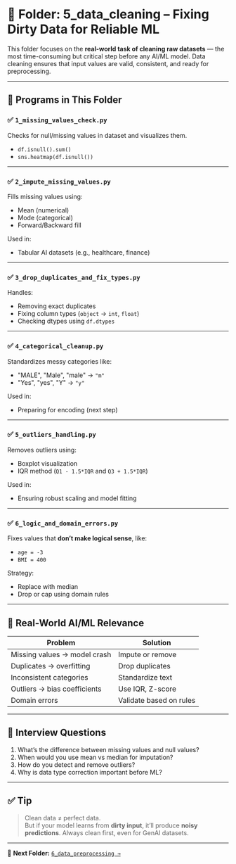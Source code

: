 # 🧹 Folder: 5_data_cleaning – Fixing Dirty Data for Reliable ML

This folder focuses on the **real-world task of cleaning raw datasets** — the most time-consuming but critical step before any AI/ML model. Data cleaning ensures that input values are valid, consistent, and ready for preprocessing.

---

## 📌 Programs in This Folder

### ✅ `1_missing_values_check.py`

Checks for null/missing values in dataset and visualizes them.

- `df.isnull().sum()`
- `sns.heatmap(df.isnull())`

---

### ✅ `2_impute_missing_values.py`

Fills missing values using:
- Mean (numerical)
- Mode (categorical)
- Forward/Backward fill

Used in:
- Tabular AI datasets (e.g., healthcare, finance)

---

### ✅ `3_drop_duplicates_and_fix_types.py`

Handles:
- Removing exact duplicates
- Fixing column types (`object` → `int`, `float`)
- Checking dtypes using `df.dtypes`

---

### ✅ `4_categorical_cleanup.py`

Standardizes messy categories like:
- "MALE", "Male", "male" → `"m"`
- "Yes", "yes", "Y" → `"y"`

Used in:
- Preparing for encoding (next step)

---

### ✅ `5_outliers_handling.py`

Removes outliers using:
- Boxplot visualization
- IQR method (`Q1 - 1.5*IQR` and `Q3 + 1.5*IQR`)

Used in:
- Ensuring robust scaling and model fitting

---

### ✅ `6_logic_and_domain_errors.py`

Fixes values that **don’t make logical sense**, like:
- `age = -3`
- `BMI = 400`

Strategy:
- Replace with median
- Drop or cap using domain rules

---

## 🧠 Real-World AI/ML Relevance

| Problem | Solution |
|--------|----------|
| Missing values → model crash | Impute or remove |
| Duplicates → overfitting | Drop duplicates |
| Inconsistent categories | Standardize text |
| Outliers → bias coefficients | Use IQR, Z-score |
| Domain errors | Validate based on rules |

---

## 💬 Interview Questions

1. What’s the difference between missing values and null values?
2. When would you use mean vs median for imputation?
3. How do you detect and remove outliers?
4. Why is data type correction important before ML?

---

## ✅ Tip

> Clean data ≠ perfect data.  
> But if your model learns from **dirty input**, it’ll produce **noisy predictions**. Always clean first, even for GenAI datasets.

---

📁 **Next Folder:** [`6_data_preprocessing →`](../06%20data%20preprocessing/)